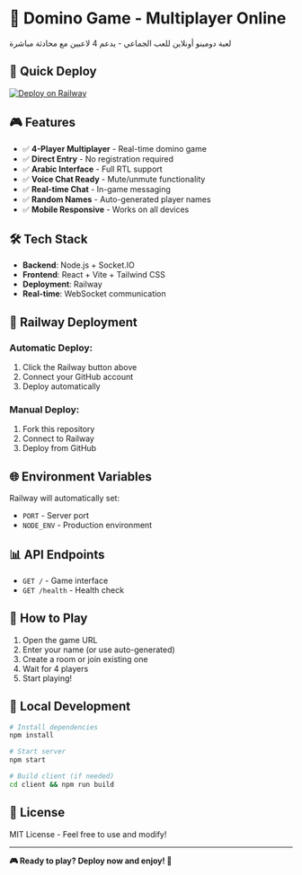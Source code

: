 # 🎲 Domino Game - Multiplayer Online

لعبة دومينو أونلاين للعب الجماعي - يدعم 4 لاعبين مع محادثة مباشرة

## 🚀 Quick Deploy

[![Deploy on Railway](https://railway.app/button.svg)](https://railway.app/new/template)

## 🎮 Features

- ✅ **4-Player Multiplayer** - Real-time domino game
- ✅ **Direct Entry** - No registration required
- ✅ **Arabic Interface** - Full RTL support
- ✅ **Voice Chat Ready** - Mute/unmute functionality
- ✅ **Real-time Chat** - In-game messaging
- ✅ **Random Names** - Auto-generated player names
- ✅ **Mobile Responsive** - Works on all devices

## 🛠️ Tech Stack

- **Backend**: Node.js + Socket.IO
- **Frontend**: React + Vite + Tailwind CSS
- **Deployment**: Railway
- **Real-time**: WebSocket communication

## 🚂 Railway Deployment

### Automatic Deploy:
1. Click the Railway button above
2. Connect your GitHub account
3. Deploy automatically

### Manual Deploy:
1. Fork this repository
2. Connect to Railway
3. Deploy from GitHub

## 🌐 Environment Variables

Railway will automatically set:
- `PORT` - Server port
- `NODE_ENV` - Production environment

## 📊 API Endpoints

- `GET /` - Game interface
- `GET /health` - Health check

## 🎯 How to Play

1. Open the game URL
2. Enter your name (or use auto-generated)
3. Create a room or join existing one
4. Wait for 4 players
5. Start playing!

## 🔧 Local Development

```bash
# Install dependencies
npm install

# Start server
npm start

# Build client (if needed)
cd client && npm run build
```

## 📄 License

MIT License - Feel free to use and modify!

---

**🎮 Ready to play? Deploy now and enjoy! 🎲**
